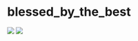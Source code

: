 # blessed_by_the_best
<img src="https://cloudfront-us-east-1.images.arcpublishing.com/metroworldnews/YZFMGQBMD5AELDW2WSUMEB4UIQ.jpeg">


<img src="https://www.cocacolaep.com/assets/Spain/Blog-Rojo-y-en-Botella/2023/MAYO/Fuze-Tea/Fuze-Tea-1210x1080.jpg">